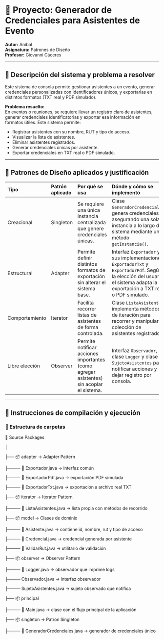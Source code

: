 # 📖 Proyecto: Generador de Credenciales para Asistentes de Evento  
**Autor:** Aníbal  
**Asignatura:** Patrones de Diseño  
**Profesor:** Giovanni Cáceres  

---

## 📌 Descripción del sistema y problema a resolver  

Este sistema de consola permite gestionar asistentes a un evento, generar credenciales personalizadas con identificadores únicos, y exportarlas en distintos formatos (TXT real y PDF simulado).  

**Problema resuelto:**  
En eventos o reuniones, se requiere llevar un registro claro de asistentes, generar credenciales identificatorias y exportar esa información en formatos útiles. Este sistema permite:

- Registrar asistentes con su nombre, RUT y tipo de acceso.
- Visualizar la lista de asistentes.
- Eliminar asistentes registrados.
- Generar credenciales únicas por asistente.
- Exportar credenciales en TXT real o PDF simulado.

---

## 📌 Patrones de Diseño aplicados y justificación  

| Tipo             | Patrón aplicado | Por qué se usa | Dónde y cómo se implementó |
|:----------------|:----------------|:---------------|:----------------------------|
| Creacional       | Singleton        | Se requiere una única instancia centralizada que genere credenciales únicas. | Clase `GeneradorCredenciales`: genera credenciales asegurando una sola instancia a lo largo del sistema mediante un método `getInstancia()`. |
| Estructural      | Adapter          | Permite definir distintos formatos de exportación sin alterar el sistema base. | Interfaz `Exportador` y sus implementaciones `ExportadorTxt` y `ExportadorPdf`. Según la elección del usuario, el sistema adapta la exportación a TXT real o PDF simulado. |
| Comportamiento   | Iterator         | Facilita recorrer listas de asistentes de forma controlada. | Clase `ListaAsistentes` implementa métodos de iteración para recorrer y manipular la colección de asistentes registrados. |
| Libre elección   | Observer         | Permite notificar acciones importantes (como agregar asistentes) sin acoplar el sistema. | Interfaz `Observador`, clase `Logger` y clase `SujetoAsistentes` para notificar acciones y dejar registro por consola. |

---

## 📌 Instrucciones de compilación y ejecución  

### 📂 Estructura de carpetas

📂 Source Packages

│

├── 📦 adapter → Adapter Pattern

├──── 📄 Exportador.java → interfaz común

├──── 📄 ExportadorPdf.java → exportación PDF simulada

├──── 📄 ExportadorTxt.java → exportación a archivo real TXT

├── 📦 iterator → Iterator Pattern

├──── 📄 ListaAsistentes.java → lista propia con métodos de recorrido

├── 📦 model → Clases de dominio

├──── 📄 Asistente.java → contiene id, nombre, rut y tipo de acceso

├──── 📄 Credencial.java → credencial generada por asistente

├──── 📄 ValidarRut.java → utilitario de validación

├── 📦 observer → Observer Pattern

├──── 📄 Logger.java → observador que imprime logs

├──── Observador.java → interfaz observador

├──── SujetoAsistentes.java → sujeto observado que notifica

├── 📦 principal

├──── 📄 Main.java → clase con el flujo principal de la aplicación

├── 📦 singleton → Patron Singleton 

├──── 📄 GeneradorCredenciales.java → generador de credenciales único

